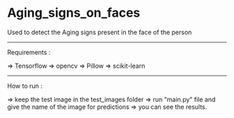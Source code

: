 # Aging_signs_on_faces

Used to detect the Aging signs present in the face of the person

-------------------------------------------------------------------------------------

Requirements :

=> Tensorflow
=> opencv
=> Pillow
=> scikit-learn


--------------------------------------------------------------------------------------

How to run :

=> keep the test image in the test_images folder
=> run "main.py" file and give the name of the image for predictions
=> you can see the results.